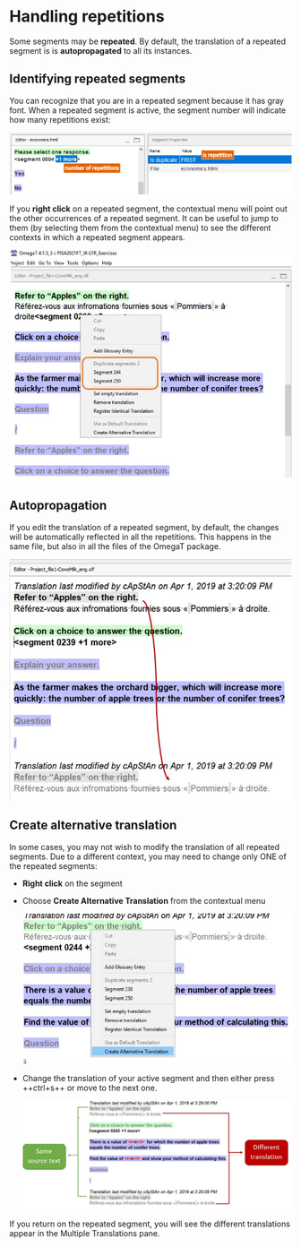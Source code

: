 # Handling repetitions

Some segments may be **repeated**. By default, the translation of a repeated segment is is __autopropagated__ to all its instances.

## Identifying repeated segments

You can recognize that you are in a repeated segment because it has gray font.
When a repeated segment is active, the segment number will indicate how many repetitions exist: 

  ![](../_assets/img/repetition-with-labels.png)
  <!-- ![](../_assets/img/15_repeated_segment.jpg) -->
   
  <!-- @todo: harmonize font size across all screenshots and gifs -->

If you **right click** on a repeated segment, the contextual menu will point out the other occurrences of a repeated segment. It can be useful to jump to them (by selecting them from the contextual menu) to see the different contexts in which a repeated segment appears.

  ![](../_assets/img/16_repeated_context.jpg)

## Autopropagation

If you edit the translation of a repeated segment, by default, the changes will be automatically reflected in all the repetitions. This happens in the same file, but also in all the files of the OmegaT package.

  ![](../_assets/img/17_autopropagation.jpg)

## Create alternative translation

In some cases, you may not wish to modify the translation of all repeated segments. Due to a different context, you may need to change only ONE of the repeated segments:

  * **Right click** on the segment 
  * Choose **Create Alternative Translation** from the contextual menu

    ![](../_assets/img/18_create_alternative_translation.jpg)

  * Change the translation of your active segment and then either press ++ctrl+s++ or move to the next one.

    ![](../_assets/img/19_alternative_translation_created.jpg)
    <!-- @todo: use the example from the slides -->

If you return on the repeated segment, you will see the different translations appear in the Multiple Translations pane.